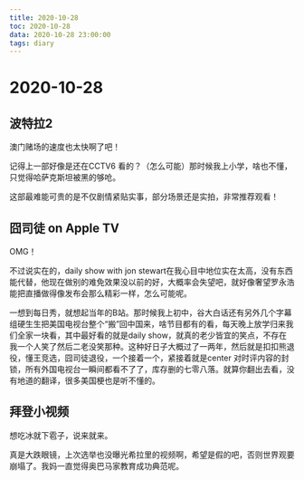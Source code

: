 ```yaml
---
title: 2020-10-28
toc: 2020-10-28
data: 2020-10-28 23:00:00
tags: diary
---
```



# 2020-10-28

## 波特拉2

澳门赌场的速度也太快啊了吧！

记得上一部好像是还在CCTV6 看的？（怎么可能）那时候我上小学，啥也不懂，只觉得哈萨克斯坦被黑的够呛。

这部最难能可贵的是不仅剧情紧贴实事，部分场景还是实拍，非常推荐观看！



## 囧司徒 on Apple TV

OMG！

不过说实在的，daily show with jon stewart在我心目中地位实在太高，没有东西能代替，他现在做别的难免效果没以前的好，大概率会失望吧，就好像奢望罗永浩能把直播做得像发布会那么精彩一样，怎么可能呢。

一想到每日秀，就想起当年的B站。那时候我上初中，谷大白话还有另外几个字幕组硬生生把美国电视台整个“搬”回中国来，啥节目都有的看，每天晚上放学归来我们全家一块看，其中最好看的就是daily show，就真的老少皆宜的笑点，不存在我一个人笑了然后二老没笑那种。这种好日子大概过了一两年，然后就是扣扣熊退役，懂王竞选，囧司徒退役，一个接着一个，紧接着就是center 对时评内容的封锁，所有外国电视台一瞬间都看不了了，库存删的七零八落。就算你翻出去看，没有地道的翻译，很多美国梗也是听不懂的。

## 拜登小视频

想吃冰就下雹子，说来就来。

真是大跌眼镜，上次选举也没曝光希拉里的视频啊，希望是假的吧，否则世界观要崩塌了。我妈一直觉得奥巴马家教育成功典范呢。















